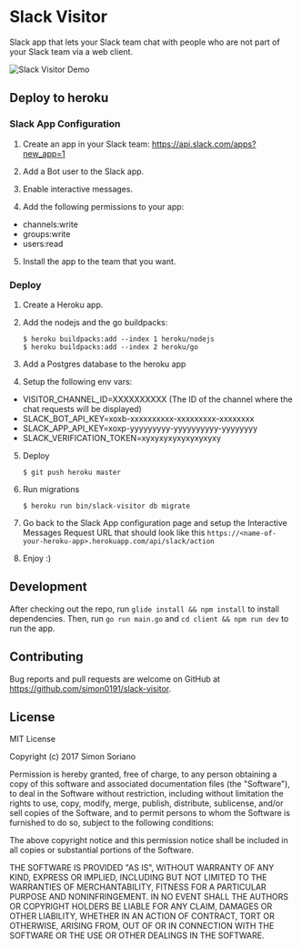 # Slack Visitor

Slack app that lets your Slack team chat with people who are not part of your Slack team via a web client.

![Slack Visitor Demo](http://g.recordit.co/09ZfILeOZh.gif)


## Deploy to heroku

### Slack App Configuration

1. Create an app in your Slack team: https://api.slack.com/apps?new_app=1

2. Add a Bot user to the Slack app.

3. Enable interactive messages.

4. Add the following permissions to your app:

  - channels:write
  - groups:write
  - users:read

5. Install the app to the team that you want.

### Deploy

1. Create a Heroku app.

2. Add the nodejs and the go buildpacks:

    ```
    $ heroku buildpacks:add --index 1 heroku/nodejs
    $ heroku buildpacks:add --index 2 heroku/go
    ```
3. Add a Postgres database to the heroku app
4. Setup the following env vars:

  - VISITOR_CHANNEL_ID=XXXXXXXXXX (The ID of the channel where the chat requests will be displayed)
  - SLACK_BOT_API_KEY=xoxb-xxxxxxxxxx-xxxxxxxxx-xxxxxxxx
  - SLACK_APP_API_KEY=xoxp-yyyyyyyyy-yyyyyyyyyy-yyyyyyyy
  - SLACK_VERIFICATION_TOKEN=xyxyxyxyxyxyxyxyxy
5. Deploy

    ```
    $ git push heroku master
    ```
6. Run migrations

    ```
    $ heroku run bin/slack-visitor db migrate
    ```
7. Go back to the Slack App configuration page and setup the Interactive Messages Request URL that should look like this `https://<name-of-your-heroku-app>.herokuapp.com/api/slack/action`

8. Enjoy :)

## Development

After checking out the repo, run `glide install && npm install` to install dependencies. Then, run `go run main.go` and `cd client && npm run dev` to run the app.

## Contributing

Bug reports and pull requests are welcome on GitHub at https://github.com/simon0191/slack-visitor.

## License

MIT License

Copyright (c) 2017 Simon Soriano

Permission is hereby granted, free of charge, to any person obtaining a copy of this software and associated documentation files (the "Software"), to deal in the Software without restriction, including without limitation the rights to use, copy, modify, merge, publish, distribute, sublicense, and/or sell copies of the Software, and to permit persons to whom the Software is furnished to do so, subject to the following conditions:

The above copyright notice and this permission notice shall be included in all copies or substantial portions of the Software.

THE SOFTWARE IS PROVIDED "AS IS", WITHOUT WARRANTY OF ANY KIND, EXPRESS OR IMPLIED, INCLUDING BUT NOT LIMITED TO THE WARRANTIES OF MERCHANTABILITY, FITNESS FOR A PARTICULAR PURPOSE AND NONINFRINGEMENT. IN NO EVENT SHALL THE AUTHORS OR COPYRIGHT HOLDERS BE LIABLE FOR ANY CLAIM, DAMAGES OR OTHER LIABILITY, WHETHER IN AN ACTION OF CONTRACT, TORT OR OTHERWISE, ARISING FROM, OUT OF OR IN CONNECTION WITH THE SOFTWARE OR THE USE OR OTHER DEALINGS IN THE SOFTWARE.
